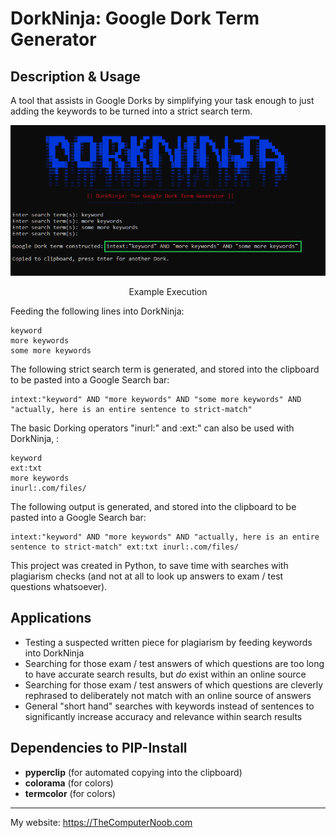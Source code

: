 # DorkNinja: Google Dork Term Generator

## Description & Usage
A tool that assists in Google Dorks by simplifying your task enough to just adding the keywords to be turned into a strict search term.

<div align="center">
<img src="https://raw.githubusercontent.com/SHUR1K-N/DorkNinja-Google-Dork-Term-Generator/master/Images/Example.png" >
<p>Example Execution</p>
</div>

Feeding the following lines into DorkNinja:
```
keyword
more keywords
some more keywords
```
The following strict search term is generated, and stored into the clipboard to be pasted into a Google Search bar:
```
intext:"keyword" AND "more keywords" AND "some more keywords" AND "actually, here is an entire sentence to strict-match"
```
The basic Dorking operators "inurl:" and :ext:" can also be used with DorkNinja, :
```
keyword
ext:txt
more keywords
inurl:.com/files/

```
The following output is generated, and stored into the clipboard to be pasted into a Google Search bar:
```
intext:"keyword" AND "more keywords" AND "actually, here is an entire sentence to strict-match" ext:txt inurl:.com/files/
```

This project was created in Python, to save time with searches with plagiarism checks (and not at all to look up answers to exam / test questions whatsoever).

## Applications
- Testing a suspected written piece for plagiarism by feeding keywords into DorkNinja
- Searching for those exam / test answers of which questions are too long to have accurate search results, but *do* exist within an online source
- Searching for those exam / test answers of which questions are cleverly rephrased to deliberately not match with an online source of answers
- General "short hand" searches with keywords instead of sentences to significantly increase accuracy and relevance within search results

## Dependencies to PIP-Install
- **pyperclip** (for automated copying into the clipboard)
- **colorama** (for colors)
- **termcolor** (for colors)

------------

My website: https://TheComputerNoob.com
